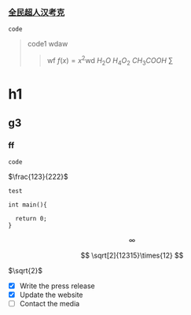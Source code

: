 ### [全民超人汉考克](https://ysgcfun.com/covodplay/36176-1-1.html)

`code`

> code1   wdaw
>
>> wf
>> $f(x) = x^2$wd
>> $H_2O$
>> $H_{4}O_{2}$
>> $CH_3COOH$
>> $\sum$
>>

# h1

## g3

### ff

``code ``

$\frac{123}{222}$

``test ``

```
int main(){

  return 0;
}
```

$$
\infty
$$

$$
\sqrt[2]{12315}\times{12}
$$

$\sqrt{2}$

- [X] Write the press release
- [X] Update the website
- [ ] Contact the media

